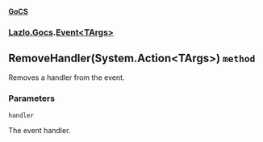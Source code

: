#### [GoCS](./GoCS.md 'GoCS')
### [Lazlo.Gocs](./GoCS.md#Lazlo-Gocs 'Lazlo.Gocs').[Event&lt;TArgs&gt;](./Lazlo-Gocs-Event-TArgs-.md 'Lazlo.Gocs.Event&lt;TArgs&gt;')
## RemoveHandler(System.Action&lt;TArgs&gt;) `method`
Removes a handler from the event.
### Parameters

<a name='Lazlo-Gocs-Event-TArgs--RemoveHandler(System-Action-TArgs-)-handler'></a>
`handler`

The event handler.

